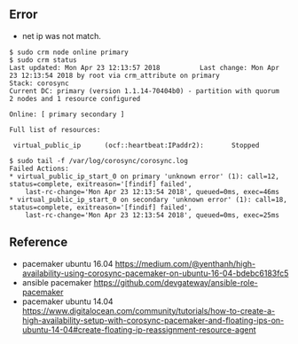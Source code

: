 
## Error
- net ip was not match. 
```
$ sudo crm node online primary
$ sudo crm status
Last updated: Mon Apr 23 12:13:57 2018          Last change: Mon Apr 23 12:13:54 2018 by root via crm_attribute on primary
Stack: corosync
Current DC: primary (version 1.1.14-70404b0) - partition with quorum
2 nodes and 1 resource configured

Online: [ primary secondary ]

Full list of resources:

 virtual_public_ip      (ocf::heartbeat:IPaddr2):       Stopped

$ sudo tail -f /var/log/corosync/corosync.log
Failed Actions:
* virtual_public_ip_start_0 on primary 'unknown error' (1): call=12, status=complete, exitreason='[findif] failed',
    last-rc-change='Mon Apr 23 12:13:54 2018', queued=0ms, exec=46ms
* virtual_public_ip_start_0 on secondary 'unknown error' (1): call=18, status=complete, exitreason='[findif] failed',
    last-rc-change='Mon Apr 23 12:13:54 2018', queued=0ms, exec=25ms
```

## Reference
- pacemaker ubuntu 16.04 https://medium.com/@yenthanh/high-availability-using-corosync-pacemaker-on-ubuntu-16-04-bdebc6183fc5
- ansible pacemaker https://github.com/devgateway/ansible-role-pacemaker
- pacemaker ubuntu 14.04 https://www.digitalocean.com/community/tutorials/how-to-create-a-high-availability-setup-with-corosync-pacemaker-and-floating-ips-on-ubuntu-14-04#create-floating-ip-reassignment-resource-agent
